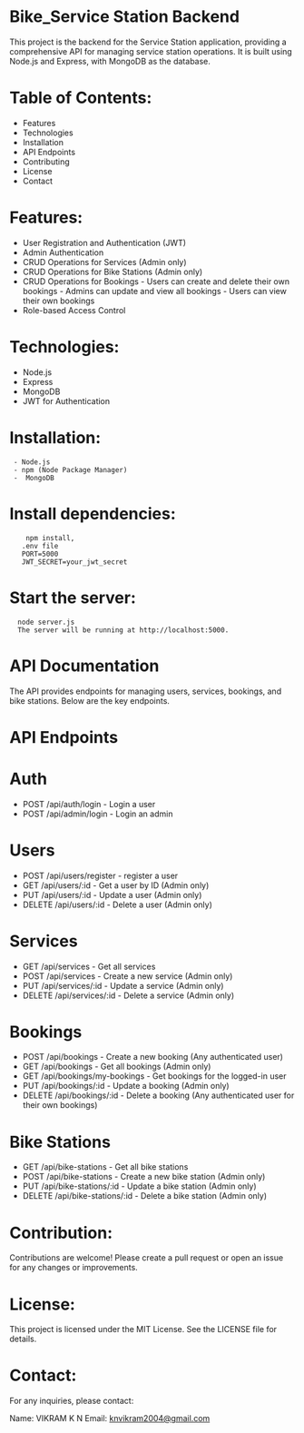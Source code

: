 
# Bike_Service Station Backend
This project is the backend for the Service Station application, providing a comprehensive API for managing service station operations. It is built using Node.js and Express, with MongoDB as the database.

# Table of Contents:
  - Features
  - Technologies
  - Installation
  - API Endpoints
  - Contributing
  - License
  - Contact

# Features:
   - User Registration and Authentication (JWT)
   - Admin Authentication
   - CRUD Operations for Services (Admin only)
   - CRUD Operations for Bike Stations (Admin only)
   - CRUD Operations for Bookings
         - Users can create and delete their own bookings
         - Admins can update and view all bookings
         - Users can view their own bookings
   - Role-based Access Control
# Technologies:
  - Node.js
  - Express
  - MongoDB
  - JWT for Authentication
# Installation:
     - Node.js
     - npm (Node Package Manager)
     -  MongoDB

# Install dependencies:
        npm install,
       .env file 
       PORT=5000
       JWT_SECRET=your_jwt_secret
 # Start the server:
      node server.js
      The server will be running at http://localhost:5000.

# API Documentation
The API provides endpoints for managing users, services, bookings, and bike stations. Below are the key endpoints.

# API Endpoints
# Auth
 - POST /api/auth/login - Login a user
 - POST /api/admin/login - Login an admin
# Users
 - POST /api/users/register - register a user
 - GET /api/users/:id - Get a user by ID (Admin only)
 - PUT /api/users/:id - Update a user (Admin only)
 - DELETE /api/users/:id - Delete a user (Admin only)
# Services
 - GET /api/services - Get all services
 - POST /api/services - Create a new service (Admin only)
 - PUT /api/services/:id - Update a service (Admin only)
 - DELETE /api/services/:id - Delete a service (Admin only)
# Bookings
 - POST /api/bookings - Create a new booking (Any authenticated user)
 - GET /api/bookings - Get all bookings (Admin only)
 - GET /api/bookings/my-bookings - Get bookings for the logged-in user
 - PUT /api/bookings/:id - Update a booking (Admin only)
 - DELETE /api/bookings/:id - Delete a booking (Any authenticated user for their own bookings)
# Bike Stations
 - GET /api/bike-stations - Get all bike stations 
 - POST /api/bike-stations - Create a new bike station (Admin only)
 - PUT /api/bike-stations/:id - Update a bike station (Admin only)
 - DELETE /api/bike-stations/:id - Delete a bike station (Admin only)
   
# Contribution:
   Contributions are welcome! Please create a pull request or open an issue for any changes or improvements.

# License:
This project is licensed under the MIT License. See the LICENSE file for details.

# Contact:
For any inquiries, please contact:

Name: VIKRAM K N
Email: knvikram2004@gmail.com

